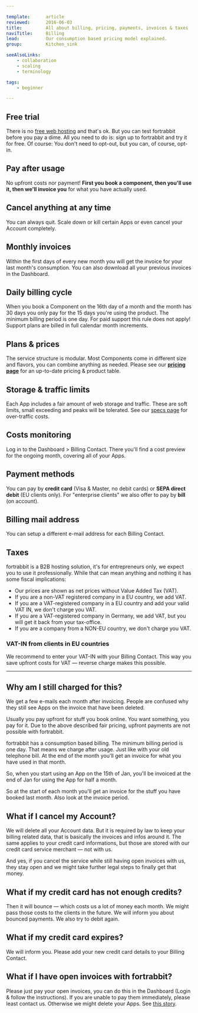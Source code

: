 ```yaml
---

template:      article
reviewed:      2016-06-03
title:         All about billing, pricing, payments, invoices & taxes
naviTitle:     Billing
lead:          Our consumption based pricing model explained.
group:         Kitchen_sink

seeAlsoLinks:
    - collaboration
    - scaling
    - terminology

tags:
    - beginner

---
```


## Free trial

There is no [free web hosting](http://blog.fortrabbit.com/free-web-hosting) and that's ok. But you can test fortrabbit before you pay a dime. All you need to do is: sign up to fortrabbit and try it for free.  Of course: You don't need to opt-out, but you can, of course, opt-in.

## Pay after usage

No upfront costs nor payment! **First you book a component, then you'll use it, then we'll invoice you** for what you have actually used.

## Cancel anything at any time

You can always quit. Scale down or kill certain Apps or even cancel your Account completely.

## Monthly invoices

Within the first days of every new month you will get the invoice for your last month's consumption. You can also download all your previous invoices in the Dashboard.

## Daily billing cycle

When you book a Component on the 16th day of a month and the month has 30 days you only pay for the 15 days you're using the product. The minimum billing period is one day. For paid support this rule does not apply! Support plans are billed in full calendar month increments.

## Plans & prices

The service structure is modular. Most Components come in different size and flavors, you can combine anything as needed. Please see our **[pricing page](https://www.fortrabbit.com/pricing)** for an up-to-date pricing & product table.

## Storage & traffic limits

Each App includes a fair amount of web storage and traffic. These are soft limits, small exceeding and peaks will be tolerated. See our [specs page](https://www.fortrabbit.com/specs) for over-traffic costs.

## Costs monitoring

Log in to the Dashboard > Billing Contact. There you'll find a cost preview for the ongoing month, covering all of your Apps.

## Payment methods

You can pay by **credit card** (Visa & Master, no debit cards) or **SEPA direct debit** (EU clients only). For "enterprise clients" we also offer to pay by **bill** (on account).


## Billing mail address

You can setup a different e-mail address for each Billing Contact.

## Taxes

fortrabbit is a B2B hosting solution, it's for entrepreneurs only, we expect you to use it professionally. While that can mean anything and nothing it has some fiscal implications:

* Our prices are shown as net prices without Value Added Tax (VAT).
* If you are a non-VAT registered company in a EU country, we add VAT.
* If you are a VAT-registered company in a EU country and add your valid VAT IN, we don't charge you VAT.
* If you are a VAT-registered company in Germany, we add VAT, but you will get it back from your tax-office.
* If you are a company from a NON-EU country, we don't charge you VAT.

### VAT-IN from clients in EU countries

We recommend to enter your VAT-IN with your Billing Contact. This way you save upfront costs for VAT — reverse charge makes this possible.

---

## Why am I still charged for this?

We get a few e-mails each month after invoicing. People are confused why they still see Apps on the invoice that have been deleted.

Usually you pay upfront for stuff you book online. You want something, you pay for it. Due to the above described fair pricing, upfront payments are not possible with fortrabbit.

fortrabbit has a consumption based billing. The minimum billing period is one day. That means we charge after usage. Just like with your old telephone bill. At the end of the month you'll get an invoice for what you have used in that month.

So, when you start using an App on the 15th of Jan, you'll be invoiced at the end of Jan for using the App for half a month.

So at the start of each month you'll get an invoice for the stuff you have booked last month. Also look at the invoice period.


## What if I cancel my Account?

We will delete all your Account data. But it is required by law to keep your billing related data, that is basically the invoices and infos around it. The same applies to your credit card informations, but those are stored with our credit card service merchant — not with us. 

And yes, if you cancel the service while still having open invoices with us, they stay open and we might take further legal steps to finally get that money.


## What if my credit card has not enough credits?

Then it will bounce — which costs us a lot of money each month. We might pass those costs to the clients in the future. We will inform you about bounced payments. We also try to debit again.


## What if my credit card expires?

We will inform you. Please add your new credit card details to your Billing Contact.


## What if I have open invoices with fortrabbit?

Please just pay your open invoices, you can do this in the Dashboard (Login & follow the instructions). If you are unable to pay them immediately, please least contact us. Otherwise we might delete your Apps. See [this story](https://blog.fortrabbit.com/bounced-payment).


